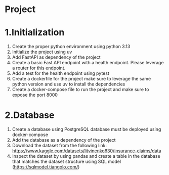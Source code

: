 # Project

# 1.Initialization
1. Create the proper python environment using python 3.13
2. Initialize the project using uv
3. Add FastAPI as dependency of the project
4. Create a basic Fast API endpoint with a health endpoint. Please leverage a router for this endpoint.
5. Add a test for the health endpoint using pytest
6. Create a dockerfile for the project make sure to leverage the same python version and use uv to install the dependencies
7. Create a docker-compose file to run the project and make sure to expose the port 8000

# 2.Database
1. Create a database using PostgreSQL database must be deployed using docker-compose
2. Add the database as a dependency of the project
3. Download the dataset from the following link: https://www.kaggle.com/datasets/litvinenko630/insurance-claims/data
4. Inspect the dataset by using pandas and create a table in the database that matches the dataset structure using SQL model (https://sqlmodel.tiangolo.com/)
